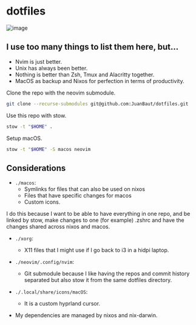 # dotfiles
![image](https://github.com/JuanBaut/dotfiles/assets/90160941/a776fc3f-8a46-448d-abe7-8f7c13b8bc72)

## I use too many things to list them here, but...
- Nvim is just better.
- Unix has always been better.
- Nothing is better than Zsh, Tmux and Alacritty together.
- MacOS as backup and Nixos for perfection in terms of productivity. 

Clone the repo with the neovim submodule.
```sh
git clone --recurse-submodules git@github.com:JuanBaut/dotfiles.git
```

Use this repo with stow.
```sh
stow -t "$HOME" .
```

Setup macOS.
```sh
stow -t "$HOME" -S macos neovim
```

## Considerations
- ```./macos```:
    - Symlinks for files that can also be used on nixos
    - Files that have specific changes for macos
    - Custom icons.

I do this because I want to be able to have everything in one repo, and be linked by
stow, make changes to one (for example) .zshrc and have the changes shared
across nixos and macos.

- ```./xorg```:
    - X11 files that I might use if I go back to i3 in a hidpi laptop.

- ```./neovim/.config/nvim```:
    - Git submodule because I like having the repos and commit history separated but
    also stow it from the same dotfiles directory.

- ```./.local/share/icons/macOS```:
    - It is a custom hyprland cursor.

- My dependencies are managed by nixos and nix-darwin.
